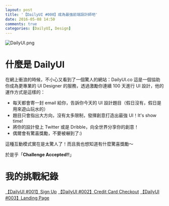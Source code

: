 ```yaml
---
layout: post
title: '【DailyUI #000】成為最強前端設計師吧'
date: 2016-05-08 14:50
comments: true
categories: [DailyUI, Design]
---
```

![DailyUI.png](http://user-image.logdown.io/user/16613/blog/15900/post/731238/JEjpZ1kkQpSUtPAwZ0gw_%E8%9E%A2%E5%B9%95%E5%BF%AB%E7%85%A7%202016-05-09%20%E4%B8%8B%E5%8D%883.16.31.png)

# 什麼是 DailyUI

在網上衝浪的時候，不小心又看到了一個驚人的網站：DailyUI.co
這是一個協助你成為更專業的 UI Designer 的服務，透過激勵你連續 100 天進行 UI 設計，他的運作方式是這樣的：

- 每天都會寄一封 email 給你，告訴你今天的 UI 設計題目（假日沒有，假日是用來遊山玩水的）
- 題目只會指出大方向，沒有太多限制，發揮創意打造出最強 UI！It's show time!
- 將你的設計發上 Twitter 或是 Dribble，向全世界分享你的創意！
- 偶爾會有驚喜獎勵，不要被嚇到了:)

<!-- more -->

這種互動模式實在是太驚人了！而且我也想知道有什麼驚喜獎勵～

於是乎「**Challenge Accepted!!**」

# 我的挑戰紀錄

[【DailyUI #001】Sign Up](http://easonchang.logdown.com/posts/731238-dailyui-001-sign-up)
[【DailyUI #002】Credit Card Checkout](http://easonchang.logdown.com/posts/731508-dailyui-002-credit-card-checkout)
[【DailyUI #003】Landing Page](http://easonchang.logdown.com/posts/731867-dailyui-003-landing-page)